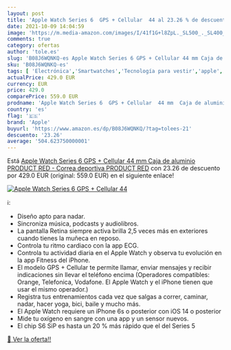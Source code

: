 ```yaml
---
layout: post
title: 'Apple Watch Series 6  GPS + Cellular  44 al 23.26 % de descuento'
date: 2021-10-09 14:04:59
image: 'https://m.media-amazon.com/images/I/41f1G+l8ZpL._SL500_._SL400_.jpg'
comments: true
category: ofertas
author: 'tole.es'
slug: 'B08J6WQNKQ-es Apple Watch Series 6 GPS + Cellular 44 mm Caja de aluminio...'
sku: 'B08J6WQNKQ-es'
tags: [ 'Electrónica','Smartwatches','Tecnología para vestir','apple', ]
actualPrice: 429.0 EUR
currency: EUR
price: 429.0
comparePrice: 559.0 EUR
prodname: 'Apple Watch Series 6  GPS + Cellular  44 mm  Caja de aluminio  PRODUCT RED - Correa deportiva  PRODUCT RED'
country: 'es'
flag: '🇪🇸'
brand: 'Apple'
buyurl: 'https://www.amazon.es/dp/B08J6WQNKQ/?tag=tolees-21'
descuento: '23.26'
average: '504.623750000001'
---
```


Está [Apple Watch Series 6  GPS + Cellular  44 mm  Caja de aluminio  PRODUCT RED - Correa deportiva  PRODUCT RED](https://www.amazon.es/dp/B08J6WQNKQ/?tag=tolees-21) con 23.26 de descuento por 429.0 EUR (original: 559.0 EUR) en el siguiente enlace!

[![Apple Watch Series 6  GPS + Cellular  44](https://m.media-amazon.com/images/I/41f1G+l8ZpL._SL500_._SL400_.jpg)](https://www.amazon.es/dp/B08J6WQNKQ/?tag=tolees-21)

ℹ️:

- Diseño apto para nadar.
- Sincroniza música, podcasts y audiolibros.
- La pantalla Retina siempre activa brilla 2,5 veces más en exteriores cuando tienes la muñeca en reposo.
- Controla tu ritmo cardiaco con la app ECG.
- Controla tu actividad diaria en el Apple Watch y observa tu evolución en la app Fitness del iPhone.
- El modelo GPS + Cellular te permite llamar, enviar mensajes y recibir indicaciones sin llevar el teléfono encima (Operadores compatibles: Orange, Telefonica, Vodafone. El Apple Watch y el iPhone tienen que usar el mismo operador.)
- Registra tus entrenamientos cada vez que salgas a correr, caminar, nadar, hacer yoga, bici, baile y mucho más.
- El Apple Watch requiere un iPhone 6s o posterior con iOS 14 o posterior
- Mide tu oxígeno en sangre con una app y un sensor nuevos.
- El chip S6 SiP es hasta un 20 % más rápido que el del Series 5

[🛒 Ver la oferta!!](https://www.amazon.es/dp/B08J6WQNKQ/?tag=tolees-21)
